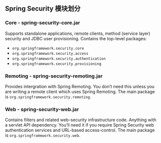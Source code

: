 ## Spring Security 模块划分

### Core - spring-security-core.jar

Supports standalone applications, remote clients, method (service layer) security and JDBC user provisioning. Contains the top-level packages:

- `org.springframework.security.core`
- `org.springframework.security.access`
- `org.springframework.security.authentication`
- `org.springframework.security.provisioning`

### Remoting - spring-security-remoting.jar

Provides intergration with Spring Remoting. You don’t need this unless you are writing a remote client which uses Spring Remoting. The main package is `org.springframework.security.remoting`.

### Web - spring-security-web.jar

Contains filters and related web-security infrastructure code. Anything with a servlet API dependency. You’ll need it if you require Spring Security web authentication services and URL-based access-control. The main package is `org.springframework.security.web`.

